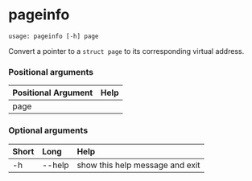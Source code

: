 <!-- THIS PART OF THIS FILE IS AUTOGENERATED. DO NOT MODIFY IT. See scripts/generate-docs.sh -->
# pageinfo

```text
usage: pageinfo [-h] page

```

Convert a pointer to a `struct page` to its corresponding virtual address.
### Positional arguments

|Positional Argument|Help|
| :--- | :--- |
|page||

### Optional arguments

|Short|Long|Help|
| :--- | :--- | :--- |
|-h|--help|show this help message and exit|

<!-- END OF AUTOGENERATED PART. Do not modify this line or the line below, they mark the end of the auto-generated part of the file. If you want to extend the documentation in a way which cannot easily be done by adding to the command help description, write below the following line. -->
<!-- ------------\>8---- ----\>8---- ----\>8------------ -->

